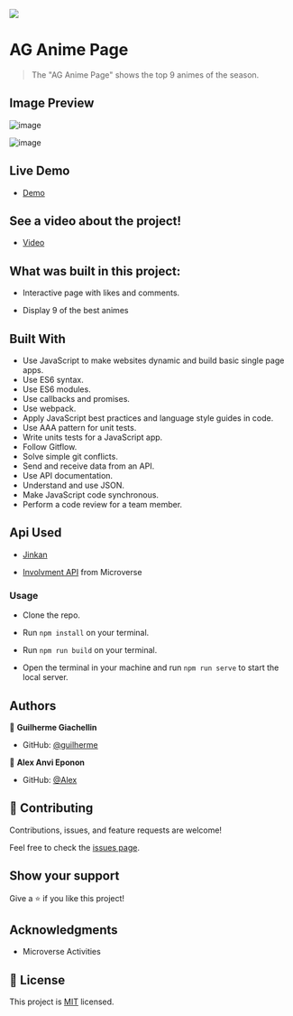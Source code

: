 ![](https://img.shields.io/badge/Microverse-blueviolet)

# AG Anime Page 

> The "AG Anime Page" shows the top 9 animes of the season.

## Image Preview

![image](https://user-images.githubusercontent.com/81584449/128546902-26272569-af74-4903-bbd2-c6fafb2ed8b0.png)

![image](https://user-images.githubusercontent.com/81584449/128547023-71913220-8e56-4fd1-94bb-8f0f47c953f3.png)

##  Live Demo
- [Demo](https://guilhermegiachellin.github.io/Anime-Capstone/)

## See a video about the project!

- [Video](https://www.loom.com/share/627ff0c7e3ed4029bc50b9e477075549)

## What was built in this project:

- Interactive page with likes and comments.

- Display 9 of the best animes 

## Built With

- Use JavaScript to make websites dynamic and build basic single page apps.
- Use ES6 syntax.
- Use ES6 modules.
- Use callbacks and promises.
- Use webpack.
- Apply JavaScript best practices and language style guides in code.
- Use AAA pattern for unit tests.
- Write units tests for a JavaScript app.
- Follow Gitflow.
- Solve simple git conflicts.
- Send and receive data from an API.
- Use API documentation.
- Understand and use JSON.
- Make JavaScript code synchronous.
- Perform a code review for a team member.

## Api Used

- [Jinkan](https://jikan.moe/)

- [Involvment API](https://www.notion.so/Involvement-API-869e60b5ad104603aa6db59e08150270) from Microverse

### Usage

- Clone the repo.

- Run `npm install` on your terminal.

- Run `npm run build` on your terminal.

- Open the terminal in your machine and run `npm run serve` to start the local server.

## Authors

👤 **Guilherme Giachellin**

- GitHub: [@guilherme](https://github.com/GuilhermeGiachellin)

👤 **Alex Anvi Eponon**

- GitHub: [@Alex](https://github.com/Anvi98)

## 🤝 Contributing

Contributions, issues, and feature requests are welcome!

Feel free to check the [issues page](https://github.com/GuilhermeGiachellin/Anime-Capstone/issues).


## Show your support

Give a ⭐️ if you like this project!


## Acknowledgments

- Microverse Activities


## 📝 License

This project is [MIT](https://github.com/GuilhermeGiachellin/Anime-Capstone/blob/dev/LICENSE) licensed.

